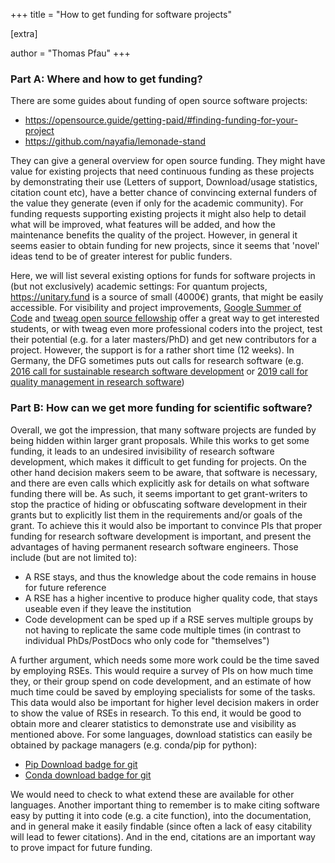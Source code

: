+++
title = "How to get funding for software projects"

[extra]

author = "Thomas Pfau"
+++

### Part A: Where and how to get funding?

There are some guides about funding of open source software projects:
- <https://opensource.guide/getting-paid/#finding-funding-for-your-project>
- <https://github.com/nayafia/lemonade-stand>

They can give a general overview for open source funding. They might have value
for existing projects that need continuous funding as these projects by
demonstrating their use (Letters of support, Download/usage statistics,
citation count etc), have a better chance of convincing external funders of the
value they generate (even if only for the academic community). For funding
requests supporting existing projects it might also help to detail what will be
improved, what features will be added, and how the maintenance benefits the
quality of the project.  However, in general it seems easier to obtain funding
for new projects, since it seems that 'novel' ideas tend to be of greater
interest for public funders.

Here, we will list several existing options for funds for software projects in
(but not exclusively) academic settings: For quantum projects,
<https://unitary.fund> is a source of small (4000€) grants, that might be easily
accessible.  For visibility and project improvements, [Google Summer of
Code](https://summerofcode.withgoogle.com) and  [tweag open source
fellowship](https://boards.greenhouse.io/tweag/jobs/4638654002) offer a great
way to get interested students, or with tweag even more professional coders
into the project, test their potential (e.g. for a later masters/PhD) and get
new contributors for a project. However, the support is for a rather short time
(12 weeks).  In Germany, the DFG sometimes puts out calls for research software
(e.g. [2016 call for sustainable research software
development](https://www.dfg.de/foerderung/info_wissenschaft/2016/info_wissenschaft_16_71/)
or [2019 call for quality management in research
software](https://www.dfg.de/foerderung/info_wissenschaft/2019/info_wissenschaft_19_44/index.html))


### Part B: How can we get more funding for scientific software?

Overall, we got the impression, that many software projects are funded by being
hidden within larger grant proposals. While this works to get some funding, it
leads to an undesired invisibility of research software development, which
makes it difficult to get funding for projects. On the other hand decision
makers seem to be aware, that software is necessary, and there are even calls
which explicitly ask for details on what software funding there will be. As
such, it seems important to get grant-writers to stop the practice of hiding or
obfuscating software development in their grants but to explicitly list them
in the requirements and/or goals of the grant.  To achieve this it would also
be important to convince PIs that proper funding for research software
development is important, and present the advantages of having permanent
research software engineers.  Those include (but are not limited to):

- A RSE stays, and thus the knowledge about the code remains in house for future reference
- A RSE has a higher incentive to produce higher quality code, that stays useable even if they leave the institution
- Code development can be sped up if a RSE serves multiple groups by not having
  to replicate the same code multiple times (in contrast to individual
  PhDs/PostDocs who only code for "themselves")

A further argument, which needs some more work could be the time saved by
employing RSEs. This would require a survey of PIs on how much time they, or
their group spend on code development, and an estimate of how much time could
be saved by employing specialists for some of the tasks. This data would also
be important for higher level decision makers in order to show the value of
RSEs in research. To this end, it would be good to obtain more and clearer
statistics to demonstrate use and visibility as mentioned above. For some
languages, download statistics can easily be obtained by package managers (e.g.
conda/pip for python):
- [Pip Download badge for git](https://img.shields.io/pypi/dm/numpy?label=downloads%20%7C%20pip&logo=PyPI)
- [Conda download badge for git](https://img.shields.io/conda/dn/conda-forge/numpy?label=downloads%20%7C%20conda&logo=Conda-Forge)

We would need to check to what extend these are available for other languages.
Another important thing to remember is to make citing software easy by putting
it into code (e.g. a cite function), into the documentation, and in general
make it easily findable (since often a lack of easy citability will lead to
fewer citations). And in the end, citations are an important way to prove
impact for future funding.

